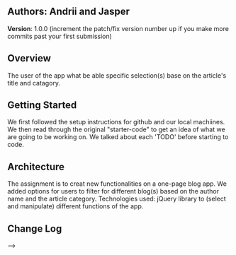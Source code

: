 ## Authors: Andrii and Jasper
**Version**: 1.0.0 (increment the patch/fix version number up if you make more commits past your first submission)

## Overview
<!-- Provide a high level overview of what this application is and why you are building it, beyond the fact that it's an assignment for a Code Fellows 301 class. (i.e. What's your problem domain?) -->

The user of the app what be able specific selection(s) base on the article's title and catagory. 

## Getting Started
<!-- What are the steps that a user must take in order to build this app on their own machine and get it running? -->

We first followed the setup instructions for github and our local machiines.
We then read through the original "starter-code" to get an idea of what we are going to be working on. 
We talked about each 'TODO' before starting to code. 

## Architecture
<!-- Provide a detailed description of the application design. What technologies (languages, libraries, etc) you're using, and any other relevant design information. -->

The assignment is to creat new functionalities on a one-page blog app. 
We added options for users to filter for different blog(s) based on the author name and the article category.
Technologies used: jQuery library to (select and manipulate) different functions of the app.

## Change Log
<!-- Use this are to document the iterative changes made to your application as each feature is successfully implemented. Use time stamps. Here's an examples:

Some shallenges:
displaying only the article at the bottom of the page to load (without creating a separate page)
> Getting the manu buttons to work and they stared to work only after we add a call funtions at the very end of the article.js page. 

## Credits and Collaborations
<!-- Give credit (and a link) to other people or resources that helped you build this application. -->
-->
